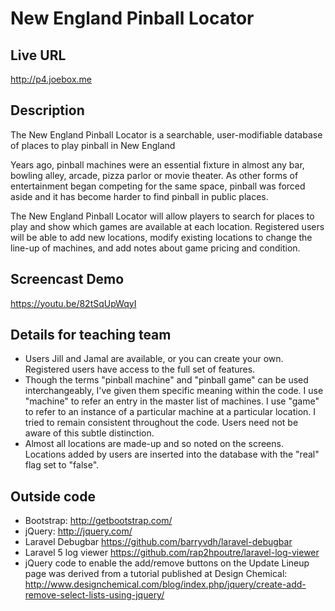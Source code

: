 # New England Pinball Locator

## Live URL
<http://p4.joebox.me>

## Description
The New England Pinball Locator is a searchable, user-modifiable database of places to play pinball in New England

Years ago, pinball machines were an essential fixture in almost any bar, bowling alley, arcade, pizza parlor or movie theater. As other forms of entertainment began competing for the same space, pinball was forced aside and it has become harder to find pinball in public places.

The New England Pinball Locator will allow players to search for places to play and show which games are available at each location. Registered users will be able to add new locations, modify existing locations to change the line-up of machines, and add notes about game pricing and condition.


## Screencast Demo
<https://youtu.be/82tSqUpWqyI>

## Details for teaching team
* Users Jill and Jamal are available, or you can create your own.  Registered users have access to the full set of features.
* Though the terms "pinball machine" and "pinball game" can be used interchangeably, I've given them specific meaning within the code. I use "machine" to refer an entry in the master list of machines.  I use "game" to refer to an instance of a particular machine at a particular location. I tried to remain consistent throughout the code.  Users need not be aware of this subtle distinction.
* Almost all locations are made-up and so noted on the screens.  Locations added by users are inserted into the database with the "real" flag set to "false".

## Outside code
* Bootstrap: http://getbootstrap.com/
* jQuery: http://jquery.com/
* Laravel Debugbar https://github.com/barryvdh/laravel-debugbar
* Laravel 5 log viewer https://github.com/rap2hpoutre/laravel-log-viewer
* jQuery code to enable the add/remove buttons on the Update Lineup page was derived from
 a tutorial published at Design Chemical: http://www.designchemical.com/blog/index.php/jquery/create-add-remove-select-lists-using-jquery/
